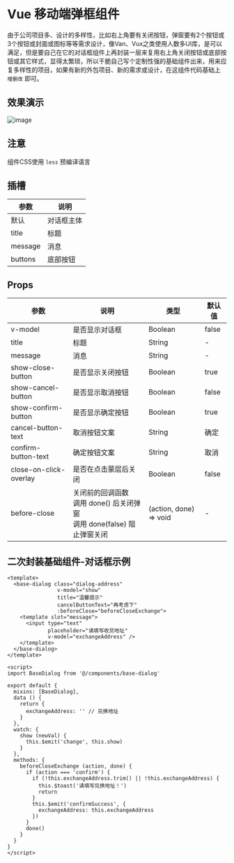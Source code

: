 # Vue 移动端弹框组件

由于公司项目多、设计的多样性，比如右上角要有关闭按钮，弹窗要有2个按钮或3个按钮或封面或图标等等需求设计，像Van、Vux之类使用人数多UI库，是可以满足，但是要自己在它的对话框组件上再封装一层来复用右上角关闭按钮或底部按钮或其它样式，显得太繁琐，所以干脆自己写个定制性强的基础组件出来，用来应复多样性的项目，如果有新的外包项目、新的需求或设计，在这组件代码基础上 `增删改` 即可。

## 效果演示
![image](https://github.com/1014156094/vue-mobile-dialog/blob/master/public/1.gif)

## 注意
组件CSS使用 `less` 预编译语言

## 插槽
| 参数 | 说明 |
| - | - |
| 默认 | 对话框主体 |
| title | 标题 |
| message | 消息 |
| buttons | 底部按钮 |

## Props
| 参数 | 说明 | 类型 | 默认值 |
| - | - | - | - |
| v-model | 是否显示对话框 | Boolean | false |
| title | 标题 | String | - |
| message | 消息 | String | - |
| show-close-button | 是否显示关闭按钮 | Boolean | true |
| show-cancel-button | 是否显示取消按钮 | Boolean | false |
| show-confirm-button | 是否显示确定按钮 | Boolean | true |
| cancel-button-text | 取消按钮文案 | String | 确定 |
| confirm-button-text | 确定按钮文案 | String | 取消 |
| close-on-click-overlay | 是否在点击蒙层后关闭 | Boolean | false |
| before-close |关闭前的回调函数 <br> 调用 done() 后关闭弹窗 <br> 调用 done(false) 阻止弹窗关闭|(action, done) => void | - |

## 二次封装基础组件-对话框示例
```
<template>
  <base-dialog class="dialog-address"
                v-model="show"
                title="温馨提示"
                cancelButtonText="再考虑下"
                :beforeClose="beforeCloseExchange">
    <template slot="message">
      <input type="text"
             placeholder="请填写收货地址"
             v-model="exchangeAddress" />
    </template>
  </base-dialog>
</template>

<script>
import BaseDialog from '@/components/base-dialog'

export default {
  mixins: [BaseDialog],
  data () {
    return {
      exchangeAddress: '' // 兑换地址
    }
  },
  watch: {
    show (newVal) {
      this.$emit('change', this.show)
    }
  },
  methods: {
    beforeCloseExchange (action, done) {
      if (action === 'confirm') {
        if (!this.exchangeAddress.trim() || !this.exchangeAddress) {
          this.$toast('请填写兑换地址！')
          return
        }
        this.$emit('confirmSuccess', {
          exchangeAddress: this.exchangeAddress
        })
      }
      done()
    }
  }
}
</script>
```
